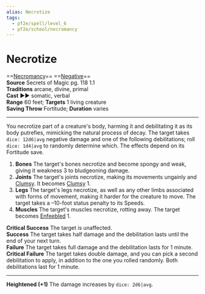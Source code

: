 ```yaml
---
alias: Necrotize 
tags:
  - pf2e/spell/level_6
  - pf2e/school/necromancy
---
```


# Necrotize

==[Necromancy](../../../Traits/Necromancy.md)== ==[Negative](../../../Traits/Negative.md)==  
__Source__ Secrets of Magic pg. 118 1.1  
**Traditions** arcane, divine, primal  
**Cast** ►► somatic, verbal  
**Range** 60 feet; **Targets** 1 living creature  
**Saving Throw** Fortitude; **Duration** varies

---

You necrotize part of a creature's body, harming it and debilitating it as its body putrefies, mimicking the natural process of decay. The target takes `dice: 12d6|avg` negative damage and one of the following debilitations; roll `dice: 1d4|avg` to randomly determine which. The effects depend on its Fortitude save.

1. **Bones** The target's bones necrotize and become spongy and weak, giving it weakness 3 to bludgeoning damage.
2. **Joints** The target's joints necrotize, making its movements ungainly and [Clumsy](../../../Conditions/Clumsy.md). It becomes [Clumsy](../../../Conditions/Clumsy.md) 1.
3. **Legs** The target's legs necrotize, as well as any other limbs associated with forms of movement, making it harder for the creature to move. The target takes a –10-foot status penalty to its Speeds.
4. **Muscles** The target's muscles necrotize, rotting away. The target becomes [Enfeebled](../../../Conditions/Enfeebled.md) 1.

**Critical Success** The target is unaffected.  
**Success** The target takes half damage and the debilitation lasts until the end of your next turn.  
**Failure** The target takes full damage and the debilitation lasts for 1 minute.  
**Critical Failure** The target takes double damage, and you can pick a second debilitation to apply, in addition to the one you rolled randomly. Both debilitations last for 1 minute.

<hr>

**Heightened (+1)** The damage increases by `dice: 2d6|avg`.
